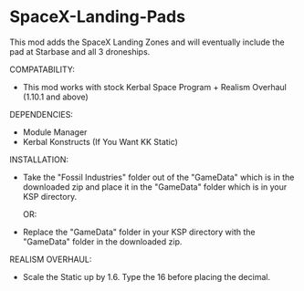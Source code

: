 # SpaceX-Landing-Pads
This mod adds the SpaceX Landing Zones and will eventually include the pad at Starbase and all 3 droneships.


COMPATABILITY:

- This mod works with stock Kerbal Space Program + Realism Overhaul (1.10.1 and above)

DEPENDENCIES:

- Module Manager
- Kerbal Konstructs (If You Want KK Static)

INSTALLATION:

- Take the "Fossil Industries" folder out of the "GameData" which is in the downloaded zip and place it in the "GameData" folder which is in your KSP directory.

	OR:

- Replace the "GameData" folder in your KSP directory with the "GameData" folder in the downloaded zip.

REALISM OVERHAUL:

- Scale the Static up by 1.6. Type the 16 before placing the decimal.
